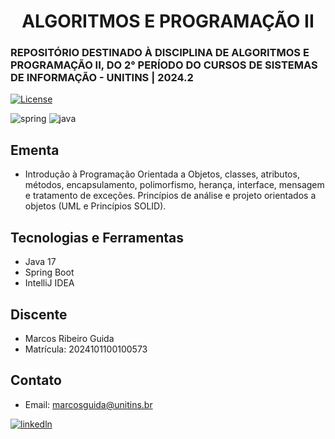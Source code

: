 [JAVA_BADGE]:https://img.shields.io/badge/java-%23ED8B00.svg?style=for-the-badge&logo=openjdk&logoColor=white
[SPRING_BADGE]: https://img.shields.io/badge/spring-%236DB33F.svg?style=for-the-badge&logo=spring&logoColor=white

<h1 align="center" style="font-weight: bold;"> ALGORITMOS E PROGRAMAÇÃO II</h1>

### REPOSITÓRIO DESTINADO À DISCIPLINA DE ALGORITMOS E PROGRAMAÇÃO II, DO 2° PERÍODO DO CURSOS DE SISTEMAS DE INFORMAÇÃO - UNITINS | 2024.2

 [![License](https://img.shields.io/badge/License-Apache_2.0-blue.svg)](https://opensource.org/licenses/Apache-2.0) 
 
![spring][SPRING_BADGE]
![java][JAVA_BADGE]

## Ementa
- Introdução à Programação Orientada a Objetos, classes, atributos, métodos,
encapsulamento, polimorfismo, herança, interface, mensagem e tratamento de
exceções. Princípios de análise e projeto orientados a objetos (UML e Princípios
SOLID).

## Tecnologias e Ferramentas
* Java 17
* Spring Boot
* IntelliJ IDEA

## Discente

- Marcos Ribeiro Guida
- Matrícula: 2024101100100573

## Contato

- Email: marcosguida@unitins.br

[![linkedln](https://img.shields.io/badge/LinkedIn-0077B5?style=for-the-badge&logo=linkedin&logoColor=white)](https://www.linkedin.com/in/marcos-ribeiro-guida?utm_source=share&utm_campaign=share_via&utm_content=profile&utm_medium=ios_app)

